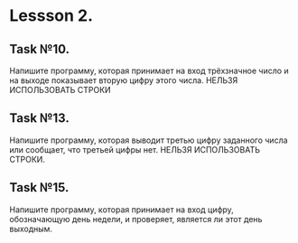 # Lessson 2.

## Task №10.

Напишите программу, которая принимает на вход трёхзначное число 
и на выходе показывает вторую цифру этого числа.
НЕЛЬЗЯ ИСПОЛЬЗОВАТЬ СТРОКИ

## Task №13.

Напишите программу, которая выводит третью цифру заданного числа 
или сообщает, что третьей цифры нет.
НЕЛЬЗЯ ИСПОЛЬЗОВАТЬ СТРОКИ.

## Task №15.

Напишите программу, которая принимает на вход цифру, 
обозначающую день недели, и проверяет, является ли этот день выходным.

